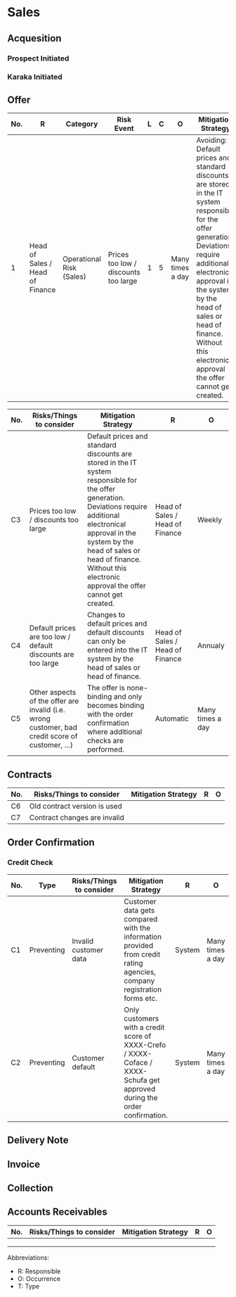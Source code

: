 # Sales

## Acquesition

### Prospect Initiated

### Karaka Initiated

## Offer

| No. | R    | Category         | Risk Event                                                   | L    | C    | O    | Mitigation Strategy                                          | L*   | C*   | Changes | Comments                                                     | ES   | EY   |
| -------- | ---- | ---------------- | ------------------------------------------------------------ | ---- | ---- | ---- | ------------------------------------------------------------ | ---- | ---- | ------- | ------------------------------------------------------------ | ---- | ---- |
| 1        | Head of Sales / Head of Finance | Operational Risk (Sales) | Prices too low / discounts too large | 1    | 5    | Many times a day | Avoiding: Default prices and standard discounts are stored in the IT system responsible for the offer generation. Deviations require additional electronical approval in the system by the head of sales or head of finance. Without this electronic approval the offer cannot get created. |      |      |         |                                                              | yes  | yes  |

| No.  | Risks/Things to consider             | Mitigation Strategy | R    | O    |
| ---- | ------------------------------------ | ---------------------- | ---- | ---- |
| C3   | Prices too low / discounts too large | Default prices and standard discounts are stored in the IT system responsible for the offer generation. Deviations require additional electronical approval in the system by the head of sales or head of finance. Without this electronic approval the offer cannot get created. | Head of Sales / Head of Finance | Weekly |
| C4   | Default prices are too low / default discounts are too large | Changes to default prices and default discounts can only be entered into the IT system by the head of sales or head of finance. | Head of Sales / Head of Finance | Annualy |
| C5   | Other aspects of the offer are invalid (i.e. wrong customer, bad credit score of customer, ...) | The offer is none-binding and only becomes binding with the order confirmation where additional checks are performed. | Automatic | Many times a day |

## Contracts

| No.  | Risks/Things to consider | Mitigation Strategy | R    | O    |
| ---- | ------------------------ | ---------------------- | ---- | ---- |
| C6   | Old contract version is used |                        |      |      |
| C7   | Contract changes are invalid |                        |      |      |

## Order Confirmation

### Credit Check

| No.  | Type | Risks/Things to consider | Mitigation Strategy | R    | O    |
| ---- | ---- | ------------------------ | ---------------------- | ---- | ---- |
| C1   | Preventing | Invalid customer data    | Customer data gets compared with the information provided from credit rating agencies, company registration forms etc. | System | Many times a day |
| C2   | Preventing | Customer default         | Only customers with a credit score of XXXX-Crefo / XXXX-Coface / XXXX-Schufa get approved during the order confirmation. | System | Many times a day |

## Delivery Note

## Invoice

## Collection

## Accounts Receivables

| No.  | Risks/Things to consider | Mitigation Strategy | R    | O    |
| ---- | ------------------------ | ---------------------- | ---- | ---- |
|      |                          |                        |      |      |
|      |                          |                        |      |      |
|      |                          |                        |      |      |

Abbreviations:

* R: Responsible
* O: Occurrence
* T: Type

